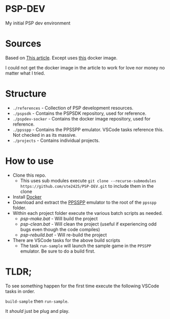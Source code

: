 # PSP-DEV
My initial PSP dev environment

# Sources
Based on [This article](https://victorbush.com/2020/11/psp-dev-windows/). Except uses [this](https://github.com/ticky/docker-pspdev) docker image.

I could not get the docker image in the article to work for love nor money no matter what I tried.

# Structure

* `./references` - Collection of PSP development resources.
* `./pspsdk` - Contains the PSPSDK repository, used for reference.
* `./pspdev-socker` - Contains the docker image repository, used for reference.
* `./ppsspp` - Contains the PPSSPP emulator. VSCode tasks reference this. Not checked in as its massive.
* `./projects` - Contains individual projects.

# How to use

* Clone this repo.
  * This uses sub modules execute `git clone --recurse-submodules https://github.com/ste2425/PSP-DEV.git` to include them in the clone
* Install [Docker](https://www.docker.com/products/docker-desktop/)
* Download and extract the [PPSSPP](https://www.ppsspp.org/) emulator to the root of the `ppsspp` folder.
* Within each project folder execute the various batch scripts as needed.
  * *psp-make.bat* - Will build the project
  * *psp-clean.bat* - Will clean the project (useful if experiencing odd bugs even though the code compiles)
  * *psp-rebuild.bat* - Will re-build the project
* There are VSCode tasks for the above build scripts
  * The task `run-sample` will launch the sample game in the `PPSSPP` emulator. Be sure to do a build first.

# TLDR;
To see something happen for the first time execute the following VSCode tasks in order.

`build-sample` then `run-sample`.

It *should* just be plug and play.
